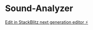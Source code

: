 # Sound-Analyzer

[Edit in StackBlitz next generation editor ⚡️](https://stackblitz.com/~/github.com/vayzDEV/Sound-Analyzer)